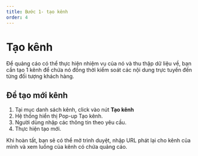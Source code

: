 ```yaml
---
title: Bước 1- tạo kênh
order: 4
---
```

# Tạo kênh
Để quảng cáo có thể thực hiện nhiệm vụ của nó và thu thập dữ liệu về, bạn cần tạo 1 kênh để chứa nó đồng thời kiểm soát các nội dung trực tuyến đến từng đối tượng khách hàng. 

## Để tạo mới kênh
1. Tại mục danh sách kênh, click vào nút **Tạo kênh**
2. Hệ thống hiển thị Pop-up Tạo kênh.
3. Người dùng nhập các thông tin theo yêu cầu.
4. Thực hiện tạo mới.

Khi hoàn tất, bạn sẽ có thể mở trình duyệt, nhập URL phát lại cho kênh của mình và xem luồng của kênh có chứa quảng cáo.